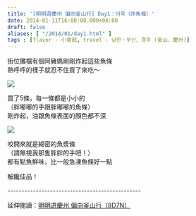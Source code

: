 ```yaml
---
title: '[明明遊慶州 偏向釜山行] Day1：어묵（炸魚條）'
date: 2014-01-11T16:00:00.000+08:00
draft: false
aliases: [ "/2014/01/day1.html" ]
tags : [flavor - 小食部, travel - 남한・부산、경주 (釜山、慶州)]
---
```


街位攤檔有個阿豬媽剛剛炸起這些魚條  
熱呼呼的樣子就忍不住買了來吃～  

[![](https://2.bp.blogspot.com/-NX-XByvHYlM/XCiq0Eo7s_I/AAAAAAAADaw/8ibGStw-xs0C1gQS0vY5fN91Jtv1-yZWgCLcBGAs/s640/14.jpg)](https://2.bp.blogspot.com/-NX-XByvHYlM/XCiq0Eo7s_I/AAAAAAAADaw/8ibGStw-xs0C1gQS0vY5fN91Jtv1-yZWgCLcBGAs/s1600/14.jpg)

買了5條，每一條都是小小的  
（胖嘟嘟的手跟胖嘟嘟的魚條）  
剛炸起，油跟魚條表面的顏色都不深  

[![](https://2.bp.blogspot.com/-TrOkmRwYcuQ/XCiq6i_dAKI/AAAAAAAADa0/jV_-sYSOo_wWXf7-ZoLmZ5TiEGKwdXmiACLcBGAs/s640/15.jpg)](https://2.bp.blogspot.com/-TrOkmRwYcuQ/XCiq6i_dAKI/AAAAAAAADa0/jV_-sYSOo_wWXf7-ZoLmZ5TiEGKwdXmiACLcBGAs/s1600/15.jpg)

咬開來就是綿密的魚漿條  
（請無視我那隻胖胖的手吧！）  
都有點魚鮮味，比一般急凍魚條好一點  
  
解饞佳品！  
  
\-----------------------------------------------  
  
延伸閱讀：[明明遊慶州 偏向釜山行（8D7N）](http://www.hidie.net/2014/01/8d7n.html)